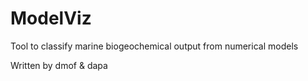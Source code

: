 # ModelViz

Tool to classify marine biogeochemical output from numerical models

Written by dmof & dapa
